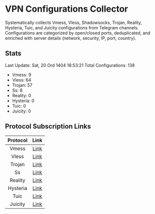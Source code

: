 # VPN Configurations Collector
Systematically collects Vmess, Vless, Shadowsocks, Trojan, Reality, Hysteria, Tuic, and Juicity configurations from Telegram channels. Configurations are categorized by open/closed ports, deduplicated, and enriched with server details (network, security, IP, port, country).

## Stats
Last Update: Sat, 20 Ord 1404 16:53:21
Total Configurations: 138
- Vmess: 9
- Vless: 64
- Trojan: 57
- Ss: 8
- Reality: 0
- Hysteria: 0
- Tuic: 0
- Juicity: 0

## Protocol Subscription Links
| Protocol | Link |
|:--------:|:----:|
| Vmess | [Link](https://raw.githubusercontent.com/PlanAsli/Beta/main/configs/vmess/open_configs.txt) |
| Vless | [Link](https://raw.githubusercontent.com/PlanAsli/Beta/main/configs/vless/open_configs.txt) |
| Trojan | [Link](https://raw.githubusercontent.com/PlanAsli/Beta/main/configs/trojan/open_configs.txt) |
| Ss | [Link](https://raw.githubusercontent.com/PlanAsli/Beta/main/configs/ss/open_configs.txt) |
| Reality | [Link](https://raw.githubusercontent.com/PlanAsli/Beta/main/configs/reality/open_configs.txt) |
| Hysteria | [Link](https://raw.githubusercontent.com/PlanAsli/Beta/main/configs/hysteria/open_configs.txt) |
| Tuic | [Link](https://raw.githubusercontent.com/PlanAsli/Beta/main/configs/tuic/open_configs.txt) |
| Juicity | [Link](https://raw.githubusercontent.com/PlanAsli/Beta/main/configs/juicity/open_configs.txt) |
